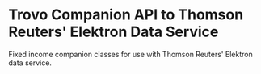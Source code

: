 # Trovo Companion API to Thomson Reuters' Elektron Data Service
Fixed income companion classes for use with Thomson Reuters' Elektron data service.
